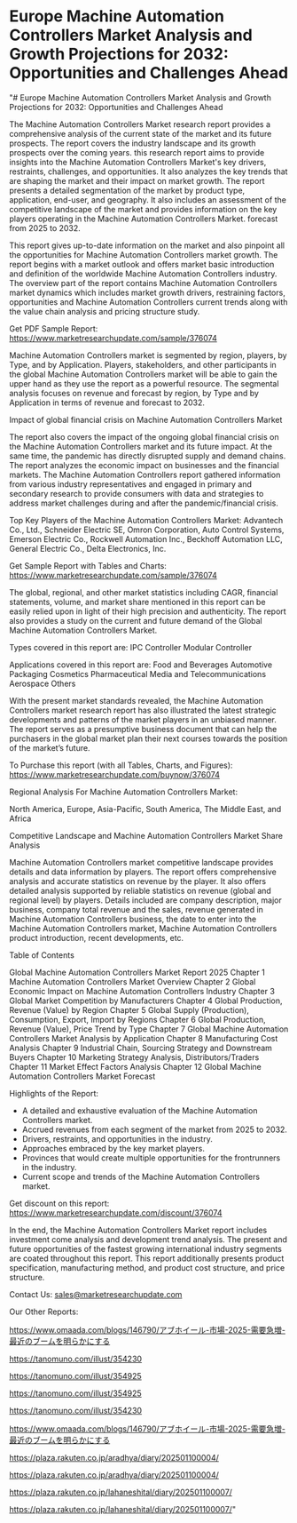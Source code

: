 # Europe Machine Automation Controllers Market Analysis and Growth Projections for 2032: Opportunities and Challenges Ahead
"# Europe Machine Automation Controllers Market Analysis and Growth Projections for 2032: Opportunities and Challenges Ahead

The Machine Automation Controllers Market research report provides a comprehensive analysis of the current state of the market and its future prospects. The report covers the industry landscape and its growth prospects over the coming years. this research report aims to provide insights into the Machine Automation Controllers Market's key drivers, restraints, challenges, and opportunities. It also analyzes the key trends that are shaping the market and their impact on market growth. The report presents a detailed segmentation of the market by product type, application, end-user, and geography. It also includes an assessment of the competitive landscape of the market and provides information on the key players operating in the Machine Automation Controllers Market. forecast from 2025 to 2032.

This report gives up-to-date information on the market and also pinpoint all the opportunities for Machine Automation Controllers market growth. The report begins with a market outlook and offers market basic introduction and definition of the worldwide Machine Automation Controllers industry. The overview part of the report contains Machine Automation Controllers market dynamics which includes market growth drivers, restraining factors, opportunities and Machine Automation Controllers current trends along with the value chain analysis and pricing structure study.

Get PDF Sample Report: https://www.marketresearchupdate.com/sample/376074

Machine Automation Controllers market is segmented by region, players, by Type, and by Application. Players, stakeholders, and other participants in the global Machine Automation Controllers market will be able to gain the upper hand as they use the report as a powerful resource. The segmental analysis focuses on revenue and forecast by region, by Type and by Application in terms of revenue and forecast to 2032.

Impact of global financial crisis on Machine Automation Controllers Market

The report also covers the impact of the ongoing global financial crisis on the Machine Automation Controllers market and its future impact. At the same time, the pandemic has directly disrupted supply and demand chains. The report analyzes the economic impact on businesses and the financial markets. The Machine Automation Controllers report gathered information from various industry representatives and engaged in primary and secondary research to provide consumers with data and strategies to address market challenges during and after the pandemic/financial crisis.

Top Key Players of the Machine Automation Controllers Market:
Advantech Co., Ltd., Schneider Electric SE, Omron Corporation, Auto Control Systems, Emerson Electric Co., Rockwell Automation Inc., Beckhoff Automation LLC, General Electric Co., Delta Electronics, Inc.


Get Sample Report with Tables and Charts: https://www.marketresearchupdate.com/sample/376074

The global, regional, and other market statistics including CAGR, financial statements, volume, and market share mentioned in this report can be easily relied upon in light of their high precision and authenticity. The report also provides a study on the current and future demand of the Global Machine Automation Controllers Market.

Types covered in this report are:
IPC Controller
Modular Controller


Applications covered in this report are:
Food and Beverages
Automotive
Packaging
Cosmetics
Pharmaceutical
Media and Telecommunications
Aerospace
Others


With the present market standards revealed, the Machine Automation Controllers market research report has also illustrated the latest strategic developments and patterns of the market players in an unbiased manner. The report serves as a presumptive business document that can help the purchasers in the global market plan their next courses towards the position of the market’s future.

To Purchase this report (with all Tables, Charts, and Figures): https://www.marketresearchupdate.com/buynow/376074

Regional Analysis For Machine Automation Controllers Market:

North America, Europe, Asia-Pacific, South America, The Middle East, and Africa

Competitive Landscape and Machine Automation Controllers Market Share Analysis

Machine Automation Controllers market competitive landscape provides details and data information by players. The report offers comprehensive analysis and accurate statistics on revenue by the player. It also offers detailed analysis supported by reliable statistics on revenue (global and regional level) by players. Details included are company description, major business, company total revenue and the sales, revenue generated in Machine Automation Controllers business, the date to enter into the Machine Automation Controllers market, Machine Automation Controllers product introduction, recent developments, etc.

Table of Contents

Global Machine Automation Controllers Market Report 2025
Chapter 1 Machine Automation Controllers Market Overview
Chapter 2 Global Economic Impact on Machine Automation Controllers Industry
Chapter 3 Global Market Competition by Manufacturers
Chapter 4 Global Production, Revenue (Value) by Region
Chapter 5 Global Supply (Production), Consumption, Export, Import by Regions
Chapter 6 Global Production, Revenue (Value), Price Trend by Type
Chapter 7 Global Machine Automation Controllers Market Analysis by Application
Chapter 8 Manufacturing Cost Analysis
Chapter 9 Industrial Chain, Sourcing Strategy and Downstream Buyers
Chapter 10 Marketing Strategy Analysis, Distributors/Traders
Chapter 11 Market Effect Factors Analysis
Chapter 12 Global Machine Automation Controllers Market Forecast

Highlights of the Report:

- A detailed and exhaustive evaluation of the Machine Automation Controllers market.
- Accrued revenues from each segment of the market from 2025 to 2032.
- Drivers, restraints, and opportunities in the industry.
- Approaches embraced by the key market players.
- Provinces that would create multiple opportunities for the frontrunners in the industry.
- Current scope and trends of the Machine Automation Controllers market.

Get discount on this report: https://www.marketresearchupdate.com/discount/376074

In the end, the Machine Automation Controllers Market report includes investment come analysis and development trend analysis. The present and future opportunities of the fastest growing international industry segments are coated throughout this report. This report additionally presents product specification, manufacturing method, and product cost structure, and price structure.

Contact Us:
sales@marketresearchupdate.com

Our Other Reports:

https://www.omaada.com/blogs/146790/アブホイール-市場-2025-需要急増-最近のブームを明らかにする

https://tanomuno.com/illust/354230

https://tanomuno.com/illust/354925

https://tanomuno.com/illust/354925

https://tanomuno.com/illust/354230

https://www.omaada.com/blogs/146790/アブホイール-市場-2025-需要急増-最近のブームを明らかにする

https://plaza.rakuten.co.jp/aradhya/diary/202501100004/

https://plaza.rakuten.co.jp/aradhya/diary/202501100004/

https://plaza.rakuten.co.jp/lahaneshital/diary/202501100007/

https://plaza.rakuten.co.jp/lahaneshital/diary/202501100007/"
